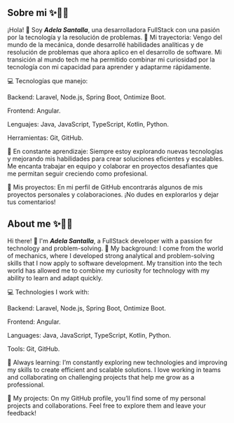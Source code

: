 ## Sobre mi ✨📢📣

¡Hola! 👋 Soy ***Adela Santalla***, una desarrolladora FullStack con una pasión por la tecnología y la resolución de problemas.
🚀 Mi trayectoria:
Vengo del mundo de la mecánica, donde desarrollé habilidades analíticas y de resolución de problemas que ahora aplico en el desarrollo de software. Mi transición al mundo tech me ha permitido combinar mi curiosidad por la tecnología con mi capacidad para aprender y adaptarme rápidamente.

💻 Tecnologías que manejo:

Backend: Laravel, Node.js, Spring Boot, Ontimize Boot.

Frontend: Angular.

Lenguajes: Java, JavaScript, TypeScript, Kotlin, Python.

Herramientas: Git, GitHub.

🌱 En constante aprendizaje:
Siempre estoy explorando nuevas tecnologías y mejorando mis habilidades para crear soluciones eficientes y escalables. Me encanta trabajar en equipo y colaborar en proyectos desafiantes que me permitan seguir creciendo como profesional.

📂 Mis proyectos:
En mi perfil de GitHub encontrarás algunos de mis proyectos personales y colaboraciones. ¡No dudes en explorarlos y dejar tus comentarios!


## About me ✨📢📣

Hi there! 👋 I'm ***Adela Santalla***, a FullStack developer with a passion for technology and problem-solving.
🚀 My background:
I come from the world of mechanics, where I developed strong analytical and problem-solving skills that I now apply to software development. My transition into the tech world has allowed me to combine my curiosity for technology with my ability to learn and adapt quickly.

💻 Technologies I work with:

Backend: Laravel, Node.js, Spring Boot, Ontimize Boot.

Frontend: Angular.

Languages: Java, JavaScript, TypeScript, Kotlin, Python.

Tools: Git, GitHub.

🌱 Always learning:
I’m constantly exploring new technologies and improving my skills to create efficient and scalable solutions. I love working in teams and collaborating on challenging projects that help me grow as a professional.

📂 My projects:
On my GitHub profile, you’ll find some of my personal projects and collaborations. Feel free to explore them and leave your feedback!